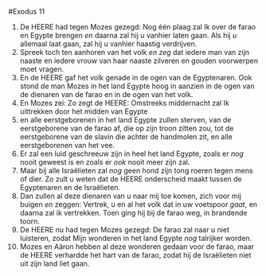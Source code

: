 #Exodus 11
1. De HEERE had tegen Mozes gezegd: Nog één plaag zal Ik over de farao en Egypte brengen *en* daarna zal hij u vanhier laten gaan. Als hij *u* allemaal laat gaan, zal hij u vanhier haastig verdrijven.
2. Spreek toch ten aanhoren van het volk *en zeg* dat iedere man van zijn naaste en iedere vrouw van haar naaste zilveren en gouden voorwerpen moet vragen.
3. En de HEERE gaf het volk genade in de ogen van de Egyptenaren. Ook stond de man Mozes in het land Egypte hoog in aanzien in de ogen van de dienaren van de farao en in de ogen van het volk.
4. En Mozes zei: Zo zegt de HEERE: Omstreeks middernacht zal Ik uittrekken door het midden van Egypte
5. en alle eerstgeborenen in het land Egypte zullen sterven, van de eerstgeborene van de farao af, die op zijn troon zitten zou, tot de eerstgeborene van de slavin die achter de handmolen zit, en alle eerstgeborenen van het vee.
6. Er zal een luid geschreeuw zijn in heel het land Egypte, zoals er *nog* nooit geweest is en zoals er *ook* nooit meer zijn zal.
7. Maar bij alle Israëlieten zal *nog* geen hond zijn tong roeren tegen mens of dier. Zo zult u weten dat de HEERE onderscheid maakt tussen de Egyptenaren en de Israëlieten.
8. Dan zullen al deze dienaren van u naar mij toe komen, zich voor mij buigen *en* zeggen: Vertrek, u en al het volk dat in uw voetspoor *gaat*, en daarna zal ik vertrekken. Toen ging hij bij de farao weg, in brandende toorn.
9. De HEERE nu had tegen Mozes gezegd: De farao zal naar u niet luisteren, zodat Mijn wonderen in het land Egypte *nog* talrijker worden.
10. Mozes en Aäron hebben al deze wonderen gedaan voor de farao, maar de HEERE verhardde het hart van de farao, zodat hij de Israëlieten niet uit zijn land liet gaan.

